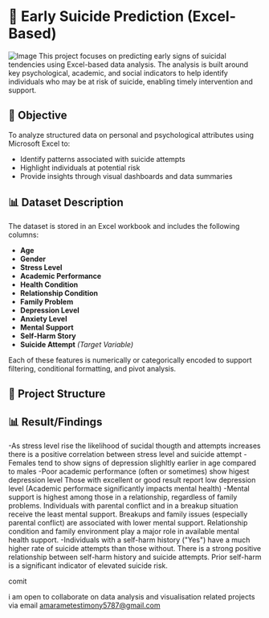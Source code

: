 # 🧠 Early Suicide Prediction (Excel-Based)

![Image](https://github.com/user-attachments/assets/bb31cbfb-863f-4900-88a5-249b2b406109)
This project focuses on predicting early signs of suicidal tendencies using Excel-based data analysis. The analysis is built around key psychological, academic, and social indicators to help identify individuals who may be at risk of suicide, enabling timely intervention and support.

## 📌 Objective

To analyze structured data on personal and psychological attributes using Microsoft Excel to:
- Identify patterns associated with suicide attempts
- Highlight individuals at potential risk
- Provide insights through visual dashboards and data summaries

## 📊 Dataset Description

The dataset is stored in an Excel workbook and includes the following columns:

- **Age**
- **Gender**
- **Stress Level**
- **Academic Performance**
- **Health Condition**
- **Relationship Condition**
- **Family Problem**
- **Depression Level**
- **Anxiety Level**
- **Mental Support**
- **Self-Harm Story**
- **Suicide Attempt** *(Target Variable)*

Each of these features is numerically or categorically encoded to support filtering, conditional formatting, and pivot analysis.

## 📁 Project Structure

## 📊 Result/Findings

-As stress level rise the likelihood of sucidal thougth and attempts increases
 there is a positive correlation between stress level and suicide attempt
-Females tend to show signs of depression slighltly earlier in age compared to males
-Poor academic performance (often or sometimes) show higest depression level
 Those with excellent or good result report low depression level (Academic performace significantly impacts mental health)
-Mental support is highest among those in a relationship, regardless of family problems.
  Individuals with parental conflict and in a breakup situation receive the least mental support.
  Breakups and family issues (especially parental conflict) are associated with lower mental support.
  Relationship condition and family environment play a major role in available mental health support.
-Individuals with a self-harm history ("Yes") have a much higher rate of suicide attempts than those without.
There is a strong positive relationship between self-harm history and suicide attempts. Prior self-harm is a significant indicator of elevated suicide risk.


 


comit

i am open to collaborate  on data analysis and visualisation related projects via email amarametestimony5787@gmail.com
